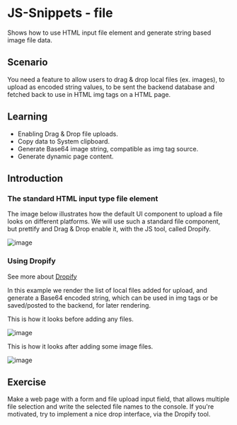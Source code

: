 # JS-Snippets - file
Shows how to use HTML input file element and generate string based image file data.

## Scenario
You need a feature to allow users to drag & drop local files (ex. images), to upload as encoded string values, to be sent the backend database and fetched back to use in HTML img tags on a HTML page.

## Learning
- Enabling Drag & Drop file uploads.
- Copy data to System clipboard.
- Generate Base64 image string, compatible as img tag source.
- Generate dynamic page content.

## Introduction

### The standard HTML input type file element
The image below illustrates how the default UI component to upload a file looks on different platforms.
We will use such a standard file component, but prettify and Drag & Drop enable it, with the JS tool, called Dropify.

![image](https://user-images.githubusercontent.com/8819076/196126325-6c4fab22-a38c-4bdd-83a6-e217ecb06f2c.png)

### Using Dropify
See more about [Dropify](http://jeremyfagis.github.io/dropify/)

In this example we render the list of local files added for upload, and generate a Base64 encoded string, which can be used in img tags or be saved/posted to the backend, for later rendering.

This is how it looks before adding any files.

![image](https://user-images.githubusercontent.com/8819076/196125676-514c1751-b0aa-4376-ac32-e29b24678257.png)

This is how it looks after adding some image files.

![image](https://user-images.githubusercontent.com/8819076/196125064-bffde655-d7b7-4f15-951a-916efc75378e.png)

## Exercise
Make a web page with a form and file upload input field, that allows multiple file selection and write the selected file names to the console.
If you're motivated, try to implement a nice drop interface, via the Dropify tool.
